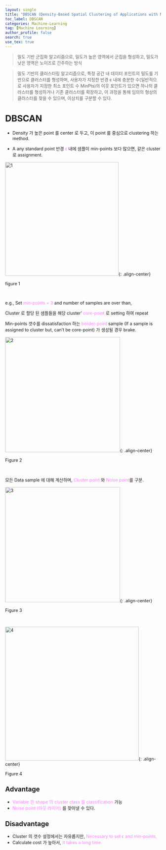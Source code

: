 ```yaml
---
layout: single
title: "DBSCAN (Density-Based Spatial Clustering of Applications with Noise)"
toc_label: DBSCAN
categories: Machine-Learning
tag: [Machine Learning]
author_profile: false
search: true
use_tex: true
---
```


> 밀도 기반 군집화 알고리즘으로, 밀도가 높은 영역에서 군집을 형성하고, 밀도가 낮은 영역은 노이즈로 간주하는 방식

> 밀도 기반의 클러스터링 알고리즘으로, 특정 공간 내 데이터 포인트의 밀도를 기반으로 클러스터를 형성하며, 
> 사용자가 지정한 반경 ε 내에 충분한 수(일반적으로 사용자가 지정한 최소 포인트 수 MinPts)의 이웃 포인트가 있으면 하나의 클러스터를 형성하거나 기존 클러스터를 확장하고, 
> 이 과정을 통해 임의의 형상의 클러스터를 찾을 수 있으며, 이상치를 구분할 수 있다.

# DBSCAN

- Density 가 높은 point 를 center 로 두고, 이 point 를 중심으로 clustering 하는 method.

- A any standard point 반경 <span style='color:#ff7fff'>$\epsilon$</span> 내에 샘플이 min-points 보다 많으면, 같은 cluster 로 assignment.

<img width="367" alt="1" src="https://github.com/woo-kyu/woo-kyu.github.io/assets/102133610/bf7c26fa-a31c-4e5f-a0fa-70eac7c7d62b">{: .align-center}

figure 1

<br>

e.g., Set <span style='color:#ff7fff'>min-points = 3</span> and number of samples are over than,

Cluster 로 할당 된 샘플들을 해당 cluster’ <span style='color:#ff7fff'>core-point</span> 로 setting 하여 repeat

Min-points 갯수를 dissatisfaction 하는 <span style='color:#ff7fff'>border-point</span> sample (If a sample is assigned to cluster but, can’t be core-point) 가 생성될 경우 brake.

<img width="372" alt="2" src="https://github.com/woo-kyu/woo-kyu.github.io/assets/102133610/16a335be-ab1a-4885-9f1d-f31486534988">{: .align-center}

Figure 2

<br>

모든 Data sample 에 대해 계산하며, <span style='color:#ff7fff'>Cluster point</span> 와 <span style='color:#ff7fff'>Noise point</span>를 구분.


<img width="372" alt="3" src="https://github.com/woo-kyu/woo-kyu.github.io/assets/102133610/fb9c29fd-13cf-4579-ad6e-5b94eb9d3844">{: .align-center}

Figure 3

<br>

<img width="432" alt="4" src="https://github.com/woo-kyu/woo-kyu.github.io/assets/102133610/64a80c67-50f0-49b2-9ac2-0db3ed8f2bd4">{: .align-center}


Figure 4


## Advantage

- <span style='color:#ff7fff'>Variable 한 shape 의 cluster class 를 classification</span> 가능
- <span style='color:#ff7fff'>Noise point (아웃 라이어)</span> 를 찾아낼 수 있다.

## Disadvantage

- Cluster 의 갯수 설정에서는 자유롭지만, <span style='color:#ff7fff'>Necessary to set $\epsilon$ and min-points,</span>
- Calculate cost 가 높아서, <span style='color:#ff7fff'>It takes a long time.</span>